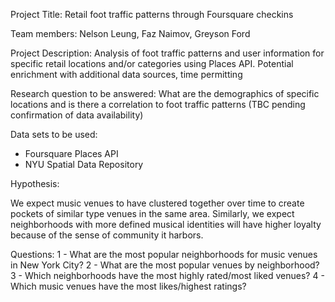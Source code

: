 Project Title:  Retail foot traffic patterns through Foursquare checkins

Team members:  Nelson Leung, Faz Naimov, Greyson Ford

Project Description:  Analysis of foot traffic patterns and user information for specific retail locations and/or categories using Places API.  Potential enrichment with additional data sources, time permitting

Research question to be answered:  What are the demographics of specific locations and is there a correlation to foot traffic patterns (TBC pending confirmation of data availability)

Data sets to be used:  
- Foursquare Places API
- NYU Spatial Data Repository

Hypothesis:

We expect music venues to have clustered together over time to create pockets of similar type venues in the same area.  Similarly, we expect neighborhoods with more defined musical identities will have higher loyalty because of the sense of community it harbors.

Questions:
1 - What are the most popular neighborhoods for music venues in New York City?
2 - What are the most popular venues by neighborhood?
3 - Which neighborhoods have the most highly rated/most liked venues?
4 - Which music venues have the most likes/highest ratings?
